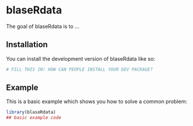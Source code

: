 
# blaseRdata

<!-- badges: start -->
<!-- badges: end -->

The goal of blaseRdata is to ...

## Installation

You can install the development version of blaseRdata like so:

``` r
# FILL THIS IN! HOW CAN PEOPLE INSTALL YOUR DEV PACKAGE?
```

## Example

This is a basic example which shows you how to solve a common problem:

``` r
library(blaseRdata)
## basic example code
```


